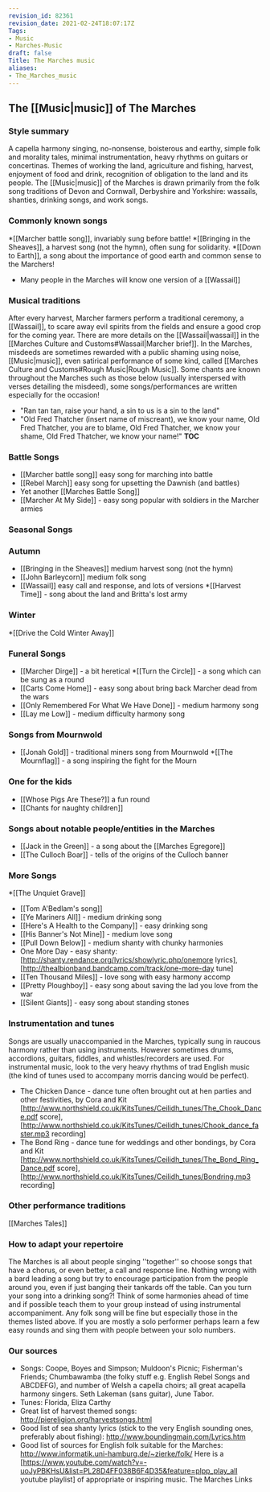 ```yaml
---
revision_id: 82361
revision_date: 2021-02-24T18:07:17Z
Tags:
- Music
- Marches-Music
draft: false
Title: The Marches music
aliases:
- The_Marches_music
---
```

## The [[Music|music]] of The Marches
### Style summary
A capella harmony singing, no-nonsense, boisterous and earthy, simple folk and morality tales, minimal instrumentation, heavy rhythms on guitars or concertinas. Themes of working the land, agriculture and fishing, harvest, enjoyment of food and drink, recognition of obligation to the land and its people. 
The [[Music|music]] of the Marches is drawn primarily from the folk song traditions of Devon and Cornwall, Derbyshire and Yorkshire: wassails, shanties, drinking songs, and work songs.
### Commonly known songs
*[[Marcher battle song]], invariably sung before battle!
*[[Bringing in the Sheaves]], a harvest song (not the hymn), often sung for solidarity.
*[[Down to Earth]], a song about the importance of good earth and common sense to the Marchers!
* Many people in the Marches will know one version of a [[Wassail]]
### Musical traditions
After every harvest, Marcher farmers perform a traditional ceremony, a [[Wassail]], to scare away evil spirits from the fields and ensure a good crop for the coming year. There are more details on the [[Wassail|wassail]] in the [[Marches Culture and Customs#Wassail|Marcher brief]].
In the Marches, misdeeds are sometimes rewarded with a public shaming using noise, [[Music|music]], even satirical performance of some kind, called [[Marches Culture and Customs#Rough Music|Rough Music]]. Some chants are known throughout the Marches such as those below (usually interspersed with verses detailing the misdeed), some songs/performances are written especially for the occasion!
* "Ran tan tan, raise your hand, a sin to us is a sin to the land"
* "Old Fred Thatcher (insert name of miscreant), we know your name, Old Fred Thatcher, you are to blame, Old Fred Thatcher, we know your shame, Old Fred Thatcher, we know your name!"
__TOC__
### Battle Songs
* [[Marcher battle song]] easy song for marching into battle
* [[Rebel March]] easy song for upsetting the Dawnish (and battles)
* Yet another [[Marches Battle Song]]
* [[Marcher At My Side]] - easy song popular with soldiers in the Marcher armies
### Seasonal Songs
### Autumn
* [[Bringing in the Sheaves]] medium harvest song (not the hymn)
* [[John Barleycorn]] medium folk song
* [[Wassail]] easy call and response, and lots of versions
*[[Harvest Time]] - song about the land and Britta's lost army
### Winter
*[[Drive the Cold Winter Away]]
### Funeral Songs
* [[Marcher Dirge]] - a bit heretical
*[[Turn the Circle]] -  a song which can be sung as a round
* [[Carts Come Home]] - easy song about bring back Marcher dead from the wars
* [[Only Remembered For What We Have Done]] - medium harmony song 
* [[Lay me Low]] - medium difficulty harmony song
### Songs from Mournwold
* [[Jonah Gold]] - traditional miners song from Mournwold
*[[The Mournflag]] - a song inspiring the fight for the Mourn
### One for the kids
* [[Whose Pigs Are These?]] a fun round
* [[Chants for naughty children]]
### Songs about notable people/entities in the Marches
* [[Jack in the Green]] - a song about the [[Marches Egregore]]
* [[The Culloch Boar]] - tells of the origins of the Culloch banner
### More Songs
*[[The Unquiet Grave]]
* [[Tom A'Bedlam's song]]
* [[Ye Mariners All]] - medium drinking song
* [[Here's A Health to the Company]] - easy drinking song
* [[His Banner's Not Mine]] - medium love song
* [[Pull Down Below]] - medium shanty with chunky harmonies
* One More Day - easy shanty: [http://shanty.rendance.org/lyrics/showlyric.php/onemore lyrics], [http://thealbionband.bandcamp.com/track/one-more-day tune]
* [[Ten Thousand Miles]] - love song with easy harmony accomp
* [[Pretty Ploughboy]] - easy song about saving the lad you love from the war
* [[Silent Giants]] - easy song about standing stones
### Instrumentation and tunes
Songs are usually unaccompanied in the Marches, typically sung in raucous harmony rather than using instruments. However sometimes drums, accordions, guitars, fiddles, and whistles/recorders are used. For instrumental music, look to the very heavy rhythms of trad English music (the kind of tunes used to accompany morris dancing would be perfect).
* The Chicken Dance - dance tune often brought out at hen parties and other festivities, by Cora and Kit [http://www.northshield.co.uk/KitsTunes/Ceilidh_tunes/The_Chook_Dance.pdf score], [http://www.northshield.co.uk/KitsTunes/Ceilidh_tunes/Chook_dance_faster.mp3 recording]
* The Bond Ring - dance tune for weddings and other bondings, by Cora and Kit [http://www.northshield.co.uk/KitsTunes/Ceilidh_tunes/The_Bond_Ring_Dance.pdf score], [http://www.northshield.co.uk/KitsTunes/Ceilidh_tunes/Bondring.mp3 recording]
### Other performance traditions
[[Marches Tales]]
### How to adapt your repertoire
The Marches is all about people singing ''together'' so choose songs that have a chorus, or even better, a call and response line. Nothing wrong with a bard leading a song but try to encourage participation from the people around you, even if just banging their tankards off the table. Can you turn your song into a drinking song?! Think of some harmonies ahead of time and if possible teach them to your group instead of using instrumental accompaniment. Any folk song will be fine but especially those in the themes listed above. If you are mostly a solo performer perhaps learn a few easy rounds and sing them with people between your solo numbers.
### Our sources
* Songs: Coope, Boyes and Simpson; Muldoon's Picnic; Fisherman's Friends; Chumbawamba (the folky stuff e.g. English Rebel Songs and ABCDEFG), and number of Welsh a capella choirs; all great acapella harmony singers. Seth Lakeman (sans guitar), June Tabor.
* Tunes: Florida, Eliza Carthy
* Great list of harvest themed songs: http://piereligion.org/harvestsongs.html
* Good list of sea shanty lyrics (stick to the very English sounding ones, preferably about fishing): http://www.boundingmain.com/Lyrics.htm
* Good list of sources for English folk suitable for the Marches: http://www.informatik.uni-hamburg.de/~zierke/folk/
Here is a [https://www.youtube.com/watch?v=-uoJyPBKHsU&list=PL28D4FF038B6F4D35&feature=plpp_play_all youtube playlist] of appropriate or inspiring music.
The Marches Links
